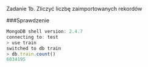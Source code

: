 Zadanie 1b. Zliczyć liczbę zaimportowanych rekordów

###Sprawdzenie
```js
MongoDB shell version: 2.4.7
connecting to: test
> use train
switched to db train
> db.train.count()
6034195
```